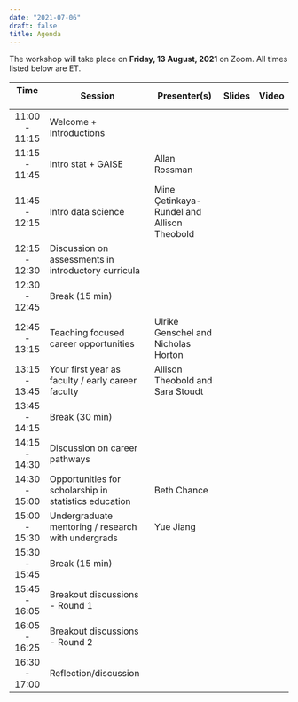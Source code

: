```yaml
---
date: "2021-07-06"
draft: false
title: Agenda
---
```


The workshop will take place on **Friday, 13 August, 2021** on Zoom. All times listed below are ET.

| Time &nbsp;&nbsp;&nbsp;&nbsp;&nbsp;&nbsp;&nbsp;&nbsp;&nbsp;| Session                           | Presenter(s) | Slides   | Video       |
|:-------------------:|-----------------------------------|--------------|----------|-------------|
| 11:00 - 11:15         | Welcome + Introductions           |  |  |  |
| 11:15 - 11:45         | Intro stat + GAISE                | Allan Rossman  |  |  |
| 11:45 - 12:15         | Intro data science                | Mine Çetinkaya-Rundel and Allison Theobold |  |  |
| 12:15 - 12:30         | Discussion on assessments in introductory curricula  |  |  |  |
| 12:30 - 12:45         | Break (15 min)                    |  |  |  |
| 12:45 - 13:15         | Teaching focused career opportunities | Ulrike Genschel and Nicholas Horton  |  |  |
| 13:15 - 13:45         | Your first year as faculty / early career faculty | Allison Theobold  and Sara Stoudt  |  |  |
| 13:45 - 14:15         | Break (30 min)                    |  |  |  |
| 14:15 - 14:30         | Discussion on career pathways     |  |  |  |
| 14:30 - 15:00         | Opportunities for scholarship in statistics education  | Beth Chance  |  |  |
| 15:00 - 15:30         | Undergraduate mentoring / research with undergrads  | Yue Jiang |  |  |
| 15:30 - 15:45         | Break (15 min)                    |  |  |  |
| 15:45 - 16:05         | Breakout discussions - Round 1    |  |  |  |
| 16:05 - 16:25         | Breakout discussions - Round 2    |  |  |  |
| 16:30 - 17:00         | Reflection/discussion             |  |  |  |